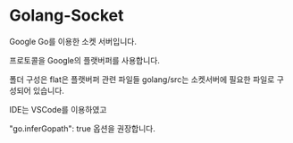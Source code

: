 # Golang-Socket
Google Go를 이용한 소켓 서버입니다.

프로토콜을 Google의 플랫버퍼를 사용합니다.

폴더 구성은 flat은 플랫버퍼 관련 파일들 golang/src는 소켓서버에 필요한 파일로 구성되어 있습니다.

IDE는 VSCode를 이용하였고

"go.inferGopath": true 옵션을 권장합니다.

